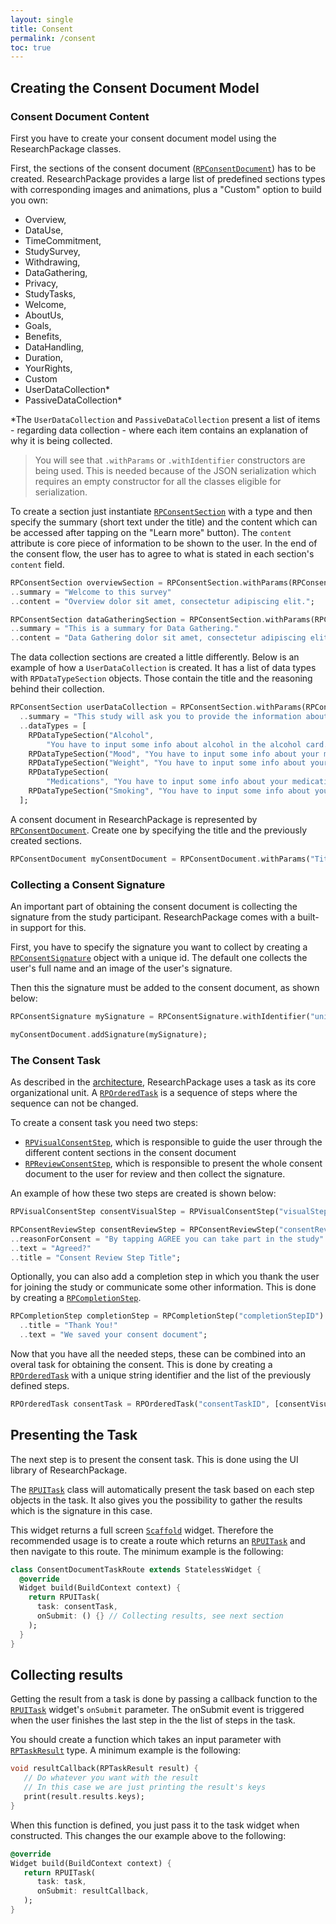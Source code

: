 ```yaml
---
layout: single
title: Consent
permalink: /consent
toc: true
---
```


## Creating the Consent Document Model

### Consent Document Content

First you have to create your consent document model using the ResearchPackage classes.

First, the sections of the consent document ([`RPConsentDocument`](https://pub.dev/documentation/research_package/latest/research_package_model/RPConsentDocument-class.html)) has to be created.
ResearchPackage provides a large list of predefined sections types with corresponding images and animations, plus a "Custom" option to build you own:

- Overview,
- DataUse,
- TimeCommitment,
- StudySurvey,
- Withdrawing,
- DataGathering,
- Privacy,
- StudyTasks,
- Welcome,
- AboutUs,
- Goals,
- Benefits,
- DataHandling,
- Duration,
- YourRights,
- Custom
- UserDataCollection\*
- PassiveDataCollection\*

\*The `UserDataCollection` and `PassiveDataCollection` present a list of items - regarding data collection - where each item contains an explanation of why it is being collected.

> You will see that `.withParams` or `.withIdentifier` constructors are being used. This is needed because of the JSON serialization which requires an empty constructor for all the classes eligible for serialization.

To create a section just instantiate [`RPConsentSection`](https://pub.dev/documentation/research_package/latest/research_package_model/RPConsentSection-class.html) with a type and then specify the summary (short text under the title) and the content which can be accessed after tapping on the "Learn more" button).
The `content` attribute is core piece of information to be shown to the user. In the end of the consent flow, the user has to agree to what is stated in each section's `content` field.

```dart
RPConsentSection overviewSection = RPConsentSection.withParams(RPConsentSectionType.Overview)
..summary = "Welcome to this survey"
..content = "Overview dolor sit amet, consectetur adipiscing elit.";

RPConsentSection dataGatheringSection = RPConsentSection.withParams(RPConsentSectionType.DataGathering)
..summary = "This is a summary for Data Gathering."
..content = "Data Gathering dolor sit amet, consectetur adipiscing elit.";
```

The data collection sections are created a little differently. Below is an example of how a `UserDataCollection` is created. It has a list of data types with `RPDataTypeSection` objects. Those contain the title and the reasoning behind their collection.

```dart
RPConsentSection userDataCollection = RPConsentSection.withParams(RPConsentSectionType.UserDataCollection)
  ..summary = "This study will ask you to provide the information about the following categories:"
  ..dataTypes = [
    RPDataTypeSection("Alcohol",
        "You have to input some info about alcohol in the alcohol card."),
    RPDataTypeSection("Mood", "You have to input some info about your mood in the mood card"),
    RPDataTypeSection("Weight", "You have to input some info about your weight in the weight card"),
    RPDataTypeSection(
        "Medications", "You have to input some info about your medications in the medications card"),
    RPDataTypeSection("Smoking", "You have to input some info about your smoking in the smoking card"),
  ];
```

A consent document in ResearchPackage is represented by [`RPConsentDocument`](https://pub.dev/documentation/research_package/latest/research_package_model/RPConsentDocument-class.html).
Create one by specifying the title and the previously created sections.

```dart
RPConsentDocument myConsentDocument = RPConsentDocument.withParams("Title", [overviewSection, dataGatheringSection]);
```

### Collecting a Consent Signature

An important part of obtaining the consent document is collecting the signature from the study participant.
ResearchPackage comes with a built-in support for this.

First, you have to specify the signature you want to collect by creating a [`RPConsentSignature`](https://pub.dev/documentation/research_package/latest/research_package_model/RPConsentSignature-class.html) object with a unique id. The default one collects the user's full name and an image of the user's signature.

Then this the signature must be added to the consent document, as shown below:

```dart
RPConsentSignature mySignature = RPConsentSignature.withIdentifier("uniqueSignatureID");

myConsentDocument.addSignature(mySignature);
```

### The Consent Task

As described in the [architecture](software-architecture), ResearchPackage uses a task as its core organizational unit.
A [`RPOrderedTask`](https://pub.dev/documentation/research_package/latest/research_package_model/RPOrderedTask-class.html) is a sequence of steps where the sequence can not be changed.

To create a consent task you need two steps:

- [`RPVisualConsentStep`](https://pub.dev/documentation/research_package/latest/research_package_model/RPVisualConsentStep-class.html), which is responsible to guide the user through the different content sections in the consent document
- [`RPReviewConsentStep`](https://pub.dev/documentation/research_package/latest/research_package_model/RPConsentReviewStep-class.html), which is responsible to present the whole consent document to the user for review and then collect the signature.

An example of how these two steps are created is shown below:

```dart
RPVisualConsentStep consentVisualStep = RPVisualConsentStep("visualStepID", myConsentDocument);

RPConsentReviewStep consentReviewStep = RPConsentReviewStep("consentReviewstepID", myConsentDocument)
..reasonForConsent = "By tapping AGREE you can take part in the study"
..text = "Agreed?"
..title = "Consent Review Step Title";
```

Optionally, you can also add a completion step in which you thank the user for joining the study or communicate some other information. This is done by creating a [`RPCompletionStep`](https://pub.dev/documentation/research_package/latest/research_package_model/RPCompletionStep-class.html).

```dart
RPCompletionStep completionStep = RPCompletionStep("completionStepID")
  ..title = "Thank You!"
  ..text = "We saved your consent document";
```

Now that you have all the needed steps, these can be combined into an overal task for obtaining the consent.
This is done by creating a [`RPOrderedTask`](https://pub.dev/documentation/research_package/latest/research_package_model/RPOrderedTask-class.html) with a unique string identifier and the list of the previously defined steps.

```dart
RPOrderedTask consentTask = RPOrderedTask("consentTaskID", [consentVisualStep, consentReviewStep, completionStep]);
```

## Presenting the Task

The next step is to present the consent task.
This is done using the UI library of ResearchPackage.

The [`RPUITask`](https://pub.dev/documentation/research_package/latest/research_package_ui/RPUITask-class.html) class will automatically present the task based on each step objects in the task. It also gives you the possibility to gather the results which is the signature in this case.

This widget returns a full screen [`Scaffold`](https://docs.flutter.io/flutter/material/Scaffold-class.html) widget.
Therefore the recommended usage is to create a route which returns an [`RPUITask`](https://pub.dev/documentation/research_package/latest/research_package_ui/RPUITask-class.html) and then navigate to this route. The minimum example is the following:

```dart
class ConsentDocumentTaskRoute extends StatelessWidget {
  @override
  Widget build(BuildContext context) {
    return RPUITask(
      task: consentTask,
      onSubmit: () {} // Collecting results, see next section
    );
  }
}
```

## Collecting results

Getting the result from a task is done by passing a callback function to the [`RPUITask`](https://pub.dev/documentation/research_package/latest/research_package_ui/RPUITask-class.html) widget's `onSubmit` parameter.
The onSubmit event is triggered when the user finishes the last step in the the list of steps in the task.

You should create a function which takes an input parameter with [`RPTaskResult`](https://pub.dev/documentation/research_package/latest/research_package_model/RPTaskResult-class.html) type.
A minimum example is the following:

```dart
void resultCallback(RPTaskResult result) {
   // Do whatever you want with the result
   // In this case we are just printing the result's keys
   print(result.results.keys);
}
```

When this function is defined, you just pass it to the task widget when constructed.
This changes the our example above to the following:

```dart
@override
Widget build(BuildContext context) {
   return RPUITask(
      task: task,
      onSubmit: resultCallback,
   );
}
```
